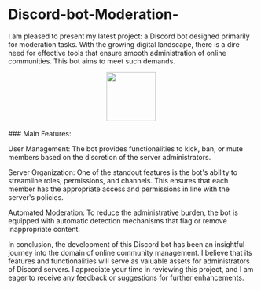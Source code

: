 # Discord-bot-Moderation-




I am pleased to present my latest project: a Discord bot designed primarily for moderation tasks. With the growing digital landscape, there is a dire need for effective tools that ensure smooth administration of online communities. This bot aims to meet such demands.
<div id="header" align="center">
  
 
  <img src="https://pipedream.com/s.v0/app_13GhGn/logo/orig" width="100" height="100" />&nbsp;
 </div>
### Main Features:

User Management: The bot provides functionalities to kick, ban, or mute members based on the discretion of the server administrators.

Server Organization: One of the standout features is the bot's ability to streamline roles, permissions, and channels. This ensures that each member has the appropriate access and permissions in line with the server's policies.

Automated Moderation: To reduce the administrative burden, the bot is equipped with automatic detection mechanisms that flag or remove inappropriate content.

In conclusion, the development of this Discord bot has been an insightful journey into the domain of online community management. I believe that its features and functionalities will serve as valuable assets for administrators of Discord servers. I appreciate your time in reviewing this project, and I am eager to receive any feedback or suggestions for further enhancements.

